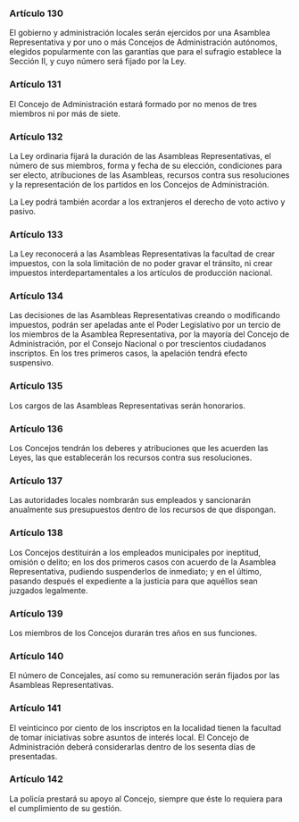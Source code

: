 ### Artículo 130 ###

El gobierno y administración locales serán ejercidos por una Asamblea Representativa y por uno o más Concejos de Administración autónomos, elegidos popularmente con las garantías que para el sufragio establece la Sección II, y cuyo número será fijado por la Ley.

### Artículo 131 ###

El Concejo de Administración estará formado por no menos de tres miembros ni por más de siete.

### Artículo 132 ###

La Ley ordinaria fijará la duración de las Asambleas Representativas, el número de sus miembros, forma y fecha de su elección, condiciones para ser electo, atribuciones de las Asambleas, recursos contra sus resoluciones y la representación de los partidos en los Concejos de Administración.

La Ley podrá también acordar a los extranjeros el derecho de voto activo y pasivo.

### Artículo 133 ###

La Ley reconocerá a las Asambleas Representativas la facultad de crear impuestos, con la sola limitación de no poder gravar el tránsito, ni crear impuestos interdepartamentales a los artículos de producción nacional.

### Artículo 134 ###

Las decisiones de las Asambleas Representativas creando o modificando impuestos, podrán ser apeladas ante el Poder Legislativo por un tercio de los miembros de la Asamblea Representativa, por la mayoría del Concejo de Administración, por el Consejo Nacional o por trescientos ciudadanos inscriptos.
En los tres primeros casos, la apelación tendrá efecto suspensivo.

### Artículo 135 ###

Los cargos de las Asambleas Representativas serán honorarios.

### Artículo 136 ###

Los Concejos tendrán los deberes y atribuciones que les acuerden las Leyes, las que establecerán los recursos contra sus resoluciones.

### Artículo 137 ###

Las autoridades locales nombrarán sus empleados y sancionarán anualmente sus presupuestos dentro de los recursos de que dispongan.

### Artículo 138 ###

Los Concejos destituirán a los empleados municipales por ineptitud, omisión o delito; en los dos primeros casos con acuerdo de la Asamblea Representativa, pudiendo suspenderlos de inmediato; y en el último, pasando después el expediente a la justicia para que aquéllos sean juzgados legalmente.

### Artículo 139 ###

Los miembros de los Concejos durarán tres años en sus funciones.

### Artículo 140 ###

El número de Concejales, así como su remuneración serán fijados por las Asambleas Representativas.

### Artículo 141 ###

El veinticinco por ciento de los inscriptos en la localidad tienen la facultad de tomar iniciativas sobre asuntos de interés local.
El Concejo de Administración deberá considerarlas dentro de los sesenta días de presentadas.

### Artículo 142 ###

La policía prestará su apoyo al Concejo, siempre que éste lo requiera para el cumplimiento de su gestión.
